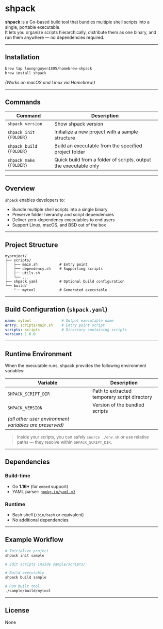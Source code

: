 # shpack

**shpack** is a Go-based build tool that bundles multiple shell scripts into a single, portable executable.  
It lets you organize scripts hierarchically, distribute them as one binary, and run them anywhere — no dependencies required.

---

## Installation

```bash
brew tap luongnguyen1805/homebrew-shpack
brew install shpack
````

*(Works on macOS and Linux via Homebrew.)*

---

## Commands

| Command                 | Description                                                      |
| ----------------------- | ---------------------------------------------------------------- |
| `shpack version`        | Show shpack version                                              |
| `shpack init {FOLDER}`  | Initialize a new project with a sample structure                 |
| `shpack build {FOLDER}` | Build an executable from the specified project folder            |
| `shpack make {FOLDER}`  | Quick build from a folder of scripts, output the executable only |

---

## Overview

`shpack` enables developers to:

* Bundle multiple shell scripts into a single binary
* Preserve folder hierarchy and script dependencies
* Deliver zero-dependency executables to end users
* Support Linux, macOS, and BSD out of the box

---

## Project Structure

```
myproject/
├── scripts/
│   ├── main.sh          # Entry point
│   ├── dependency.sh    # Supporting scripts
│   ├── utils.sh
│   └── ...
├── shpack.yaml          # Optional build configuration
└── build/
    └── mytool           # Generated executable
```

---

## Build Configuration (`shpack.yaml`)

```yaml
name: mytool              # Output executable name
entry: scripts/main.sh    # Entry point script
scripts: scripts          # Directory containing scripts
version: 1.0.0
```

---

## Runtime Environment

When the executable runs, shpack provides the following environment variables:

| Variable                                               | Description                                  |
| ------------------------------------------------------ | -------------------------------------------- |
| `SHPACK_SCRIPT_DIR`                                    | Path to extracted temporary script directory |
| `SHPACK_VERSION`                                       | Version of the bundled scripts               |
| *(all other user environment variables are preserved)* |                                              |

> Inside your scripts, you can safely `source ./env.sh` or use relative paths — they resolve within `SHPACK_SCRIPT_DIR`.

---

## Dependencies

### Build-time

* Go **1.16+** (for `embed` support)
* YAML parser: [`gopkg.in/yaml.v3`](https://pkg.go.dev/gopkg.in/yaml.v3)

### Runtime

* Bash shell (`/bin/bash` or equivalent)
* No additional dependencies

---

## Example Workflow

```bash
# Initialize project
shpack init sample

# Edit scripts inside sample/scripts/

# Build executable
shpack build sample

# Run built tool
./sample/build/mytool
```

---

## License

None